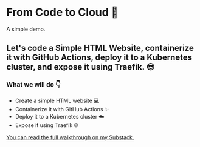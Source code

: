 # From Code to Cloud 🚀
A simple demo.

## Let's code a Simple HTML Website, containerize it with GitHub Actions, deploy it to a Kubernetes cluster, and expose it using Traefik. 😎

### What we will do 👇

- Create a simple HTML website 💻
- Containerize it with GitHub Actions ✨
- Deploy it to a Kubernetes cluster ☁️
- Expose it using Traefik 🌐

[You can read the full walkthrough on my Substack.](https://jmcglock.substack.com/from-code-to-cloud)